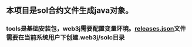 ## 本项目是sol合约文件生成java对象。
### tools是基础安装包，web3j需要配置变量环境。[releases.json](tools%2Freleases.json)**文件需要在当前系统用户下创建.web3j/solc目录**
